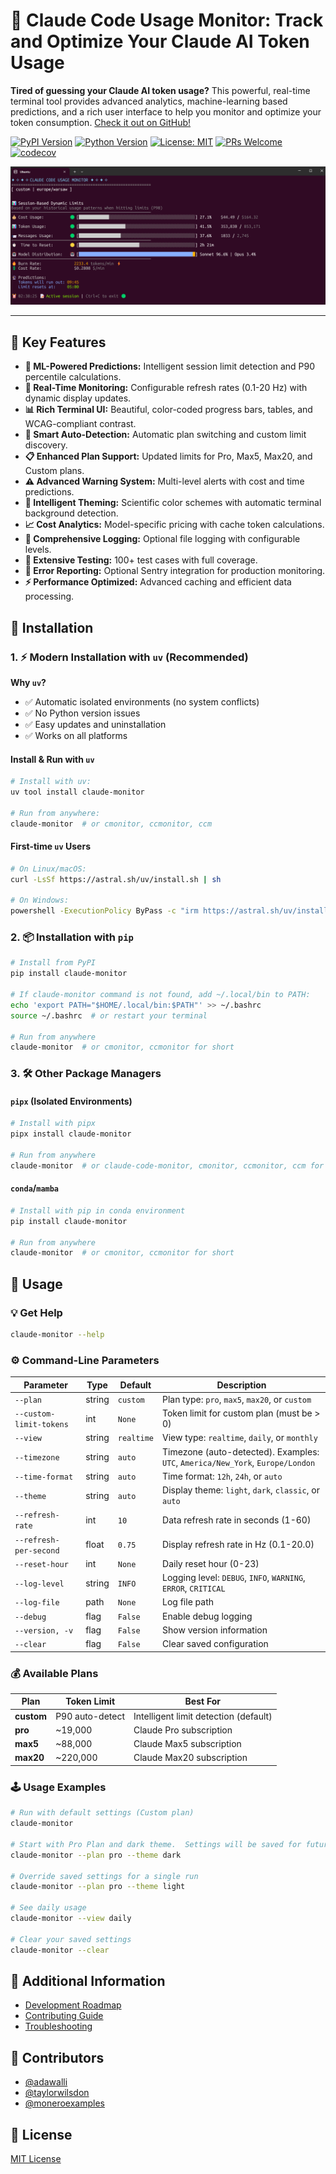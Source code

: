 # 🚀 Claude Code Usage Monitor: Track and Optimize Your Claude AI Token Usage

**Tired of guessing your Claude AI token usage?** This powerful, real-time terminal tool provides advanced analytics, machine-learning based predictions, and a rich user interface to help you monitor and optimize your token consumption.  [Check it out on GitHub!](https://github.com/Maciek-roboblog/Claude-Code-Usage-Monitor)

[![PyPI Version](https://img.shields.io/pypi/v/claude-monitor.svg)](https://pypi.org/project/claude-monitor/)
[![Python Version](https://img.shields.io/badge/python-3.9+-blue.svg)](https://python.org)
[![License: MIT](https://img.shields.io/badge/License-MIT-yellow.svg)](https://opensource.org/licenses/MIT)
[![PRs Welcome](https://img.shields.io/badge/PRs-welcome-brightgreen.svg)](http://makeapullrequest.com)
[![codecov](https://codecov.io/gh/Maciek-roboblog/Claude-Code-Usage-Monitor/branch/main/graph/badge.svg)](https://codecov.io/gh/Maciek-roboblog/Claude-Code-Usage-Monitor)

![Claude Token Monitor Screenshot](https://raw.githubusercontent.com/Maciek-roboblog/Claude-Code-Usage-Monitor/main/doc/scnew.png)

---

## 🔑 Key Features

*   **🔮 ML-Powered Predictions:**  Intelligent session limit detection and P90 percentile calculations.
*   **🔄 Real-Time Monitoring:** Configurable refresh rates (0.1-20 Hz) with dynamic display updates.
*   **📊 Rich Terminal UI:**  Beautiful, color-coded progress bars, tables, and WCAG-compliant contrast.
*   **🤖 Smart Auto-Detection:** Automatic plan switching and custom limit discovery.
*   **📋 Enhanced Plan Support:**  Updated limits for Pro, Max5, Max20, and Custom plans.
*   **⚠️ Advanced Warning System:**  Multi-level alerts with cost and time predictions.
*   **🎨 Intelligent Theming:**  Scientific color schemes with automatic terminal background detection.
*   **📈 Cost Analytics:** Model-specific pricing with cache token calculations.
*   **📝 Comprehensive Logging:** Optional file logging with configurable levels.
*   **🧪 Extensive Testing:** 100+ test cases with full coverage.
*   **🎯 Error Reporting:**  Optional Sentry integration for production monitoring.
*   **⚡ Performance Optimized:** Advanced caching and efficient data processing.

## 🚀 Installation

### 1. ⚡ Modern Installation with `uv` (Recommended)

**Why `uv`?**

*   ✅ Automatic isolated environments (no system conflicts)
*   ✅ No Python version issues
*   ✅ Easy updates and uninstallation
*   ✅ Works on all platforms

#### Install & Run with `uv`

```bash
# Install with uv:
uv tool install claude-monitor

# Run from anywhere:
claude-monitor  # or cmonitor, ccmonitor, ccm
```

#### First-time `uv` Users

```bash
# On Linux/macOS:
curl -LsSf https://astral.sh/uv/install.sh | sh

# On Windows:
powershell -ExecutionPolicy ByPass -c "irm https://astral.sh/uv/install.ps1 | iex"
```
### 2. 📦 Installation with `pip`

```bash
# Install from PyPI
pip install claude-monitor

# If claude-monitor command is not found, add ~/.local/bin to PATH:
echo 'export PATH="$HOME/.local/bin:$PATH"' >> ~/.bashrc
source ~/.bashrc  # or restart your terminal

# Run from anywhere
claude-monitor  # or cmonitor, ccmonitor for short
```

### 3. 🛠️ Other Package Managers

#### `pipx` (Isolated Environments)

```bash
# Install with pipx
pipx install claude-monitor

# Run from anywhere
claude-monitor  # or claude-code-monitor, cmonitor, ccmonitor, ccm for short
```

#### `conda`/`mamba`

```bash
# Install with pip in conda environment
pip install claude-monitor

# Run from anywhere
claude-monitor  # or cmonitor, ccmonitor for short
```

## 📖 Usage

### 💡 Get Help

```bash
claude-monitor --help
```

### ⚙️ Command-Line Parameters

| Parameter             | Type     | Default     | Description                                                                                             |
| --------------------- | -------- | ----------- | ------------------------------------------------------------------------------------------------------- |
| `--plan`              | string   | `custom`    | Plan type: `pro`, `max5`, `max20`, or `custom`                                                             |
| `--custom-limit-tokens` | int      | `None`      | Token limit for custom plan (must be > 0)                                                              |
| `--view`              | string   | `realtime`  | View type: `realtime`, `daily`, or `monthly`                                                             |
| `--timezone`          | string   | `auto`      | Timezone (auto-detected). Examples: `UTC`, `America/New_York`, `Europe/London`                            |
| `--time-format`       | string   | `auto`      | Time format: `12h`, `24h`, or `auto`                                                                     |
| `--theme`             | string   | `auto`      | Display theme: `light`, `dark`, `classic`, or `auto`                                                     |
| `--refresh-rate`      | int      | `10`        | Data refresh rate in seconds (1-60)                                                                      |
| `--refresh-per-second`| float    | `0.75`      | Display refresh rate in Hz (0.1-20.0)                                                                    |
| `--reset-hour`        | int      | `None`      | Daily reset hour (0-23)                                                                                  |
| `--log-level`         | string   | `INFO`      | Logging level: `DEBUG`, `INFO`, `WARNING`, `ERROR`, `CRITICAL`                                           |
| `--log-file`          | path     | `None`      | Log file path                                                                                           |
| `--debug`             | flag     | `False`     | Enable debug logging                                                                                     |
| `--version, -v`       | flag     | `False`     | Show version information                                                                                 |
| `--clear`             | flag     | `False`     | Clear saved configuration                                                                                |

### 💰 Available Plans

| Plan         | Token Limit   | Best For                       |
| ------------ | ------------- | ------------------------------ |
| **custom**   | P90 auto-detect | Intelligent limit detection (default) |
| **pro**      | ~19,000       | Claude Pro subscription        |
| **max5**     | ~88,000       | Claude Max5 subscription       |
| **max20**    | ~220,000      | Claude Max20 subscription      |

### 🕹️ Usage Examples

```bash
# Run with default settings (Custom plan)
claude-monitor

# Start with Pro Plan and dark theme.  Settings will be saved for future runs.
claude-monitor --plan pro --theme dark

# Override saved settings for a single run
claude-monitor --plan pro --theme light

# See daily usage
claude-monitor --view daily

# Clear your saved settings
claude-monitor --clear
```

## 📖 Additional Information

*   [Development Roadmap](DEVELOPMENT.md)
*   [Contributing Guide](CONTRIBUTING.md)
*   [Troubleshooting](TROUBLESHOOTING.md)

## 🤝 Contributors

*   [@adawalli](https://github.com/adawalli)
*   [@taylorwilsdon](https://github.com/taylorwilsdon)
*   [@moneroexamples](https://github.com/moneroexamples)

## 📝 License

[MIT License](LICENSE)